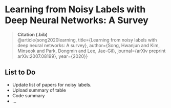 # Learning from Noisy Labels with Deep Neural Networks: A Survey
> __Citation (.bib)__ </br>
> @article{song2020learning,
>  title={Learning from noisy labels with deep neural networks: A survey},
>  author={Song, Hwanjun and Kim, Minseok and Park, Dongmin and Lee, Jae-Gil},
>  journal={arXiv preprint arXiv:2007.08199},
>  year={2020}}
>  

## List to Do
- Update list of papers for noisy labels.
- Upload summary of table
- Code summary
- ...
